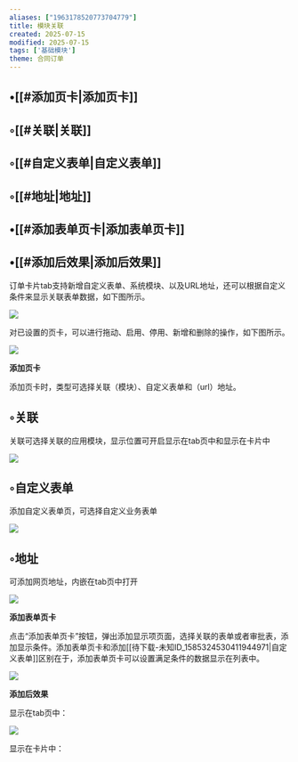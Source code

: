 ```yaml
---
aliases: ["1963178520773704779"]
title: 模块关联
created: 2025-07-15
modified: 2025-07-15
tags: ['基础模块']
theme: 合同订单
---
```


## •[[#添加页卡|添加页卡]]

## ◦[[#关联|关联]]

## ◦[[#自定义表单|自定义表单]]

## ◦[[#地址|地址]]

## •[[#添加表单页卡|添加表单页卡]]

## •[[#添加后效果|添加后效果]]

订单卡片tab支持新增自定义表单、系统模块、以及URL地址，还可以根据自定义条件来显示关联表单数据，如下图所示。

![](https://myhelpdoc.oss-cn-heyuan.aliyuncs.com/mdimages/a645528de6ba3ae7f9c58db0aaad02ba.jpg)

对已设置的页卡，可以进行拖动、启用、停用、新增和删除的操作，如下图所示。

![](https://myhelpdoc.oss-cn-heyuan.aliyuncs.com/mdimages/0324e66f997fbdc070affdfe004fa7c0.jpg)

**添加页卡**

添加页卡时，类型可选择关联（模块）、自定义表单和（url）地址。

## ◦关联

关联可选择关联的应用模块，显示位置可开启显示在tab页中和显示在卡片中

![](https://myhelpdoc.oss-cn-heyuan.aliyuncs.com/mdimages/bdc926eeb727f3b9d8a7db303affe3f7.jpg)

## ◦自定义表单

添加自定义表单页，可选择自定义业务表单

![](https://myhelpdoc.oss-cn-heyuan.aliyuncs.com/mdimages/f3315cf2bcb0383e157b2a52288aa4c2.jpg)

## ◦地址

可添加网页地址，内嵌在tab页中打开

![](https://myhelpdoc.oss-cn-heyuan.aliyuncs.com/mdimages/e8a1206aedd09b3c85e477b6c9e474cb.jpg)

**添加表单页卡**

点击“添加表单页卡”按钮，弹出添加显示项页面，选择关联的表单或者审批表，添加显示条件。添加表单页卡和添加[[待下载-未知ID_1585324530411944971|自定义表单]]区别在于，添加表单页卡可以设置满足条件的数据显示在列表中。

**![](https://myhelpdoc.oss-cn-heyuan.aliyuncs.com/mdimages/b4ba03f1741b85e8b8114e5ed34f0fc5.jpg)**

**添加后效果**

显示在tab页中：

![](https://myhelpdoc.oss-cn-heyuan.aliyuncs.com/mdimages/312286a757986f8607074f23fad48f45.jpg)

显示在卡片中：

